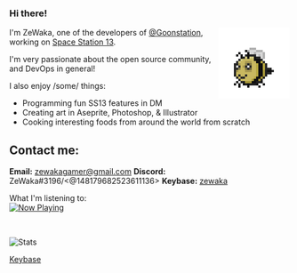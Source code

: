 
### Hi there!
<img align="right" src="https://raw.githubusercontent.com/ZeWaka/zewaka/master/beebob.gif"></img>
I'm ZeWaka, one of the developers of [@Goonstation](https://github.com/goonstation/goonstation), working on [Space Station 13](https://spacestation13.com). 

I'm very passionate about the open source community, and DevOps in general!

I also enjoy /some/ things:
- Programming fun SS13 features in DM
- Creating art in Aseprite, Photoshop, & Illustrator
- Cooking interesting foods from around the world from scratch

## Contact me:
**Email:** zewakagamer@gmail.com
**Discord:** ZeWaka#3196/<@148179682523611136>
**Keybase:** [zewaka](https://keybase.io/zewaka)

What I'm listening to:<br>
<a href="https://now-playing-profile.zewaka.vercel.app/now-playing?open">
    <img src="https://now-playing-profile.zewaka.vercel.app/now-playing" width="280" height="64" alt="Now Playing">
</a>

<br>

![Stats](https://github-readme-stats.vercel.app/api?username=zewaka&show_icons=true&theme=onedark)

[Keybase](https://gist.github.com/ZeWaka/827c4777d1e34f3fc825b2d7d95d0936)
